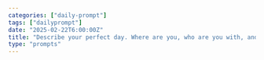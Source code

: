 ```yaml
---
categories: ["daily-prompt"]
tags: ["dailyprompt"]
date: "2025-02-22T6:00:00Z"
title: "Describe your perfect day. Where are you, who are you with, and what are you doing?"
type: "prompts"
---
```

